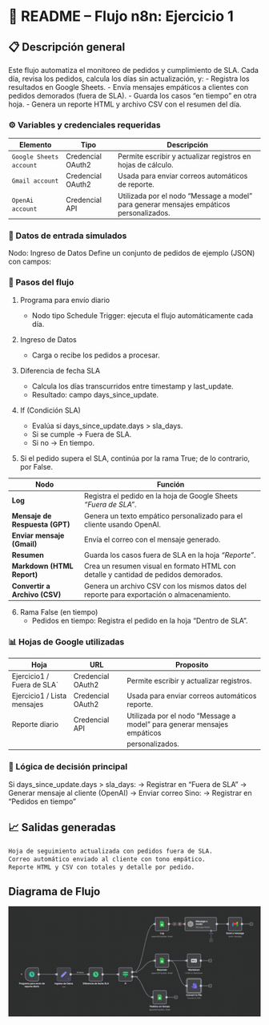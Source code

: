 # 🧩 README – Flujo n8n: Ejercicio 1

## 📋 Descripción general

Este flujo automatiza el monitoreo de pedidos y cumplimiento de SLA.
Cada día, revisa los pedidos, calcula los días sin actualización, y:
    -   Registra los resultados en Google Sheets.
    - Envía mensajes empáticos a clientes con pedidos demorados (fuera de SLA).
    - Guarda los casos “en tiempo” en otra hoja.
    - Genera un reporte HTML y archivo CSV con el resumen del día.

### ⚙️ Variables y credenciales requeridas

Elemento                | Tipo              | Descripción                                                                             |
| ----------------------- | ----------------- | --------------------------------------------------------------------------------------- |
| `Google Sheets account` | Credencial OAuth2 | Permite escribir y actualizar registros en hojas de cálculo.                            |
| `Gmail account`         | Credencial OAuth2 | Usada para enviar correos automáticos de reporte.                                       |
| `OpenAi account`        | Credencial API    | Utilizada por el nodo “Message a model” para generar mensajes empáticos personalizados. |

### 🧾 Datos de entrada simulados

Nodo: Ingreso de Datos
Define un conjunto de pedidos de ejemplo (JSON) con campos:

### 🚀 Pasos del flujo

1. Programa para envío diario
    - Nodo tipo Schedule Trigger: ejecuta el flujo automáticamente cada día.

2. Ingreso de Datos
    - Carga o recibe los pedidos a procesar.

3. Diferencia de fecha SLA
    - Calcula los días transcurridos entre timestamp y last_update.
    - Resultado: campo days_since_update.

4. If (Condición SLA)
    - Evalúa si days_since_update.days > sla_days.
    - Si se cumple → Fuera de SLA.
    - Si no → En tiempo.

5. Si el pedido supera el SLA, continúa por la rama True; de lo contrario, por False.

| Nodo                           | Función                                                                                   |
| ------------------------------ | ----------------------------------------------------------------------------------------- |
| **Log**                        | Registra el pedido en la hoja de Google Sheets *“Fuera de SLA”*.                          |
| **Mensaje de Respuesta (GPT)** | Genera un texto empático personalizado para el cliente usando OpenAI.                     |
| **Enviar mensaje (Gmail)**     | Envía el correo con el mensaje generado.                                                  |
| **Resumen**                    | Guarda los casos fuera de SLA en la hoja *“Reporte”*.                                     |
| **Markdown (HTML Report)**     | Crea un resumen visual en formato HTML con detalle y cantidad de pedidos demorados.       |
| **Convertir a Archivo (CSV)**  | Genera un archivo CSV con los mismos datos del reporte para exportación o almacenamiento. |


6. Rama False (en tiempo)
    - Pedidos en tiempo: Registra el pedido en la hoja “Dentro de SLA”.

### 📊 Hojas de Google utilizadas

Hoja                         | URL               | Proposito                                                              |
| -----------------------    | ----------------- | ---------------------------------------------------------------------- |
| Ejercicio1 / Fuera de SLA` | Credencial OAuth2 | Permite escribir y actualizar registros.                               |
| Ejercicio1 / Lista mensajes| Credencial OAuth2 | Usada para enviar correos automáticos reporte.                         |
| Reporte diario             | Credencial API    | Utilizada por el nodo “Message a model” para generar mensajes empáticos|
|                            |                   | personalizados.                                                        |

### 🧠 Lógica de decisión principal

Si days_since_update.days > sla_days:
    -> Registrar en “Fuera de SLA”
    -> Generar mensaje al cliente (OpenAI)
    -> Enviar correo
Sino:
    -> Registrar en “Pedidos en tiempo”

## 📈 Salidas generadas
    Hoja de seguimiento actualizada con pedidos fuera de SLA.
    Correo automático enviado al cliente con tono empático.
    Reporte HTML y CSV con totales y detalle por pedido.


## Diagrama de Flujo

![alt text](Flujo.png)


